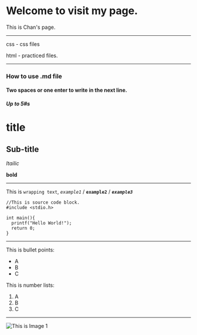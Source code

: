 # Welcome to visit my page.

This is Chan's page.

---

css - css files

html - practiced files.

---

### How to use .md file

#### Two spaces or one enter to write in the next line.

##### Up to 5#s

title
===

Sub-title
---


*Itailic*

**bold**

---

This is `wrapping text`, *`example1`* / **`example2`** / ***`example3`***

```
//This is source code block.
#include <stdio.h>

int main(){
  printf("Hello World!");
  return 0;
}
```
---

This is bullet points:
* A
* B
* C

This is number lists: 
1. A
2. B
3. C

---

![ This is Image
1](http://cfile204.uf.daum.net/image/262CA537516BA2C83B6EAD)
